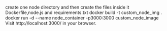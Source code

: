 create one node directory and then create the files inside it Dockerfile,node.js and requirements.txt
docker build -t custom_node_img .
docker run -d --name node_container -p3000:3000 custom_node_image
Visit http://localhost:3000/ in your browser.
